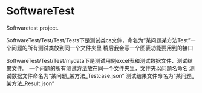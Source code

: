 # SoftwareTest
Softwaretest project.

SoftwareTest/Test/Test/Tests下是测试类cs文件，命名为“某问题某方法Test”一个问题的所有测试类放到同一个文件夹里
稍后我会写一个图表功能要用到的接口

SoftwareTest/Test/Test/mydata下是测试用例excel表和测试数据文件、测试结果文件。
一个问题的所有测试方法放在同一个文件夹里，文件夹以问题名命名
测试数据文件命名为“某问题_某方法_Testcase.json” 测试结果文件命名为“某问题_某方法_Result.json”

